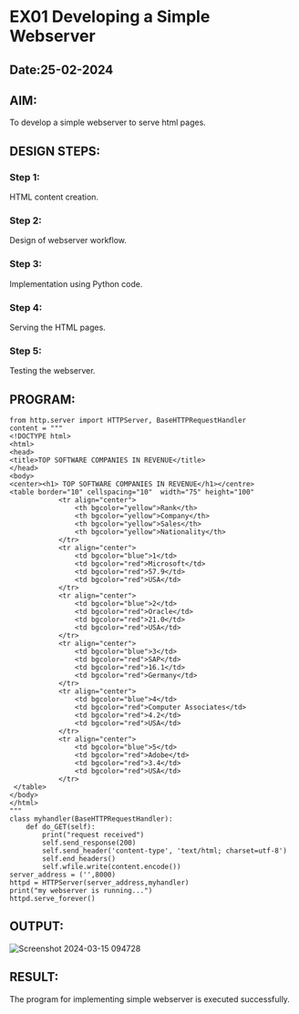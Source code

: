# EX01 Developing a Simple Webserver
## Date:25-02-2024

## AIM:
To develop a simple webserver to serve html pages.

## DESIGN STEPS:
### Step 1: 
HTML content creation.

### Step 2:
Design of webserver workflow.

### Step 3:
Implementation using Python code.

### Step 4:
Serving the HTML pages.

### Step 5:
Testing the webserver.

## PROGRAM:
```
from http.server import HTTPServer, BaseHTTPRequestHandler
content = """
<!DOCTYPE html>
<html>
<head>
<title>TOP SOFTWARE COMPANIES IN REVENUE</title>
</head>
<body>
<center><h1> TOP SOFTWARE COMPANIES IN REVENUE</h1></centre>
<table border="10" cellspacing="10"  width="75" height="100"
            <tr align="center">
                <th bgcolor="yellow">Rank</th>
                <th bgcolor="yellow">Company</th>
                <th bgcolor="yellow">Sales</th>
                <th bgcolor="yellow">Nationality</th>
            </tr>
            <tr align="center">
                <td bgcolor="blue">1</td>
                <td bgcolor="red">Microsoft</td>
                <td bgcolor="red">57.9</td>
                <td bgcolor="red">USA</td>
            </tr>
            <tr align="center">
                <td bgcolor="blue">2</td>
                <td bgcolor="red">Oracle</td>
                <td bgcolor="red">21.0</td>
                <td bgcolor="red">USA</td>
            </tr>
            <tr align="center">
                <td bgcolor="blue">3</td>
                <td bgcolor="red">SAP</td>
                <td bgcolor="red">16.1</td>
                <td bgcolor="red">Germany</td>
            </tr>
            <tr align="center">
                <td bgcolor="blue">4</td>
                <td bgcolor="red">Computer Associates</td>
                <td bgcolor="red">4.2</td>
                <td bgcolor="red">USA</td>
            </tr>
            <tr align="center">
                <td bgcolor="blue">5</td>
                <td bgcolor="red">Adobe</td>
                <td bgcolor="red">3.4</td>
                <td bgcolor="red">USA</td>
            </tr>
 </table>       
</body>
</html>
"""
class myhandler(BaseHTTPRequestHandler):
    def do_GET(self):
        print("request received")
        self.send_response(200)
        self.send_header('content-type', 'text/html; charset=utf-8')
        self.end_headers()
        self.wfile.write(content.encode())
server_address = ('',8000)
httpd = HTTPServer(server_address,myhandler)
print("my webserver is running...")
httpd.serve_forever()
```

## OUTPUT:
![Screenshot 2024-03-15 094728](https://github.com/Aaron-0111/simplewebserver/assets/149347631/af2f75dc-d622-4ad0-9c69-dcdfb0a291fb)


## RESULT:
The program for implementing simple webserver is executed successfully.
